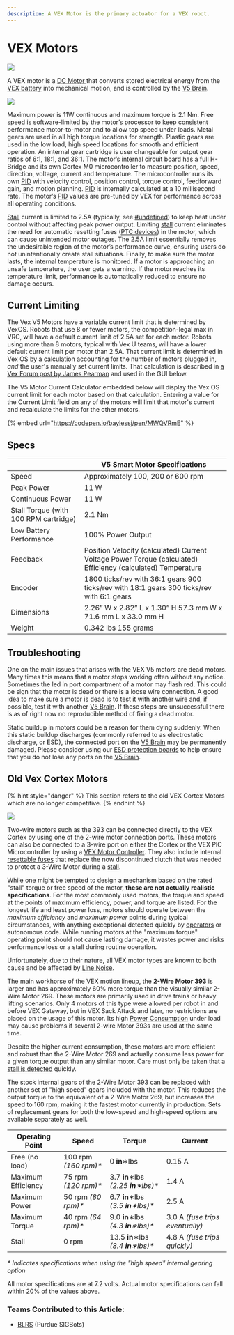 ```yaml
---
description: A VEX Motor is the primary actuator for a VEX robot.
---
```


# VEX Motors

[![](../../.gitbook/assets/276-4840-v5-smart-motor-front-iso\_1.jpg)](https://phabricator.purduesigbots.com/file/data/zj7tgci7uyl2xaycrsqx/PHID-FILE-d43ssak5kxp4ijd44vbv/vex\_motor\_393.jpg)

A VEX motor is a [DC Motor ](../../electronics/general/dc-motor-basics.md)that converts stored electrical energy from the [VEX battery](vex-battery.md) into mechanical motion, and is controlled by the [V5 Brain](vex-v5-brain/).

![](../../.gitbook/assets/image66.png)

Maximum power is 11W continuous and maximum torque is 2.1 Nm. Free speed is software-limited by the motor’s processor to keep consistent performance motor-to-motor and to allow top speed under loads. Metal gears are used in all high torque locations for strength. Plastic gears are used in the low load, high speed locations for smooth and efficient operation. An internal gear cartridge is user changeable for output gear ratios of 6:1, 18:1, and 36:1. The motor’s internal circuit board has a full H-Bridge and its own Cortex M0 microcontroller to measure position, speed, direction, voltage, current and temperature. The microcontroller runs its own [PID](../../software/control-algorithms/pid-controller.md) with velocity control, position control, torque control, feedforward gain, and motion planning. [PID](../../software/control-algorithms/pid-controller.md) is internally calculated at a 10 millisecond rate. The motor’s [PID](../../software/control-algorithms/pid-controller.md) values are pre-tuned by VEX for performance across all operating conditions.

[Stall](../../electronics/general/stalling.md) current is limited to 2.5A (typically, see [#undefined](motors.md#undefined "mention")) to keep heat under control without affecting peak power output. Limiting [stall](../../electronics/general/stalling.md) current eliminates the need for automatic resetting fuses ([PTC devices](../../electronics/general/resettable-fuse-ptc.md)) in the motor, which can cause unintended motor outages. The 2.5A limit essentially removes the undesirable region of the motor’s performance curve, ensuring users do not unintentionally create stall situations. Finally, to make sure the motor lasts, the internal temperature is monitored. If a motor is approaching an unsafe temperature, the user gets a warning. If the motor reaches its temperature limit, performance is automatically reduced to ensure no damage occurs.

## Current Limiting

The Vex V5 Motors have a variable current limit that is determined by VexOS. Robots that use 8 or fewer motors, the competition-legal max in VRC, will have a default current limit of 2.5A set for each motor. Robots using more than 8 motors, typical with Vex U teams, will have a lower default current limit per motor than 2.5A. That current limit is determined in Vex OS by a calculation accounting for the number of motors plugged in, _and_ the user's manually set current limits. That calculation is described in [a Vex Forum post by James Pearman](https://www.vexforum.com/t/how-does-the-decreased-current-affect-the-robot-when-using-more-than-8-motors/72650/4) and used in the GUI below.&#x20;

The V5 Motor Current Calculator embedded below will display the Vex OS current limit for each motor based on that calculation. Entering a value for the Current Limit field on any of the motors will limit that motor's current and recalculate the limits for the other motors.

{% embed url="https://codepen.io/baylessj/pen/MWQVRmE" %}

## Specs

|                                       | **V5 Smart Motor Specifications**                                                                            |
| ------------------------------------- | ------------------------------------------------------------------------------------------------------------ |
| Speed                                 | Approximately 100, 200 or 600 rpm                                                                            |
| Peak Power                            | 11 W                                                                                                         |
| Continuous Power                      | 11 W                                                                                                         |
| Stall Torque (with 100 RPM cartridge) | 2.1 Nm                                                                                                       |
| Low Battery Performance               | 100% Power Output                                                                                            |
| Feedback                              | Position Velocity (calculated) Current Voltage Power Torque (calculated) Efficiency (calculated) Temperature |
| Encoder                               | 1800 ticks/rev with 36:1 gears 900 ticks/rev with 18:1 gears 300 ticks/rev with 6:1 gears                    |
| Dimensions                            | 2.26” W x 2.82” L x 1.30” H 57.3 mm W x 71.6 mm L x 33.0 mm H                                                |
| Weight                                | 0.342 lbs 155 grams                                                                                          |

## Troubleshooting

One on the main issues that arises with the VEX V5 motors are dead motors. Many times this means that a motor stops working often without any notice. Sometimes the led in port compartment of a motor may flash red. This could be sign that the motor is dead or there is a loose wire connection. A good idea to make sure a motor is dead is to test it with another wire and, if possible, test it with another [V5 Brain](vex-v5-brain/). If these steps are unsuccessful there is as of right now no reproducible method of fixing a dead motor.

Static buildup in motors could be a reason for them dying suddenly. When this static buildup discharges (commonly referred to as electrostatic discharge, or ESD), the connected port on the [V5 Brain](vex-v5-brain/) may be permanently damaged. Please consider using our [ESD protection boards](../v5-esd-protection-board.md) to help ensure that you do not lose any ports on the [V5 Brain](vex-v5-brain/).

## Old Vex Cortex Motors

{% hint style="danger" %}
This section refers to the old VEX Cortex Motors which are no longer competitive.
{% endhint %}

![](../../.gitbook/assets/276-2177-2-wire-motor-393.jpg)

Two-wire motors such as the 393 can be connected directly to the VEX Cortex by using one of the 2-wire motor connection ports. These motors can also be connected to a 3-wire port on either the Cortex or the VEX PIC Microcontroller by using a [VEX Motor Controller](../legacy/motor-controller.md). They also include internal [resettable fuses](../../electronics/general/resettable-fuse-ptc.md) that replace the now discontinued clutch that was needed to protect a 3-Wire Motor during a [stall](../../electronics/general/stalling.md).

While one might be tempted to design a mechanism based on the rated "stall" torque or free speed of the motor, **these are not actually realistic specifications**. For the most commonly used motors, the torque and speed at the points of maximum efficiency, power, and torque are listed. For the longest life and least power loss, motors should operate between the _maximum efficiency_ and _maximum power_ points during typical circumstances, with anything exceptional detected quickly by [operators](../../software/competition-specific/operator-control.md) or autonomous code. While running motors at the "maximum torque" operating point should not cause lasting damage, it wastes power and risks performance loss or a stall during routine operation.

Unfortunately, due to their nature, all VEX motor types are known to both cause and be affected by [Line Noise](../../electronics/general/line-noise.md).

The main workhorse of the VEX motion lineup, the **2-Wire Motor 393** is larger and has approximately 60% more torque than the visually similar 2-Wire Motor 269. These motors are primarily used in drive trains or heavy lifting scenarios. Only 4 motors of this type were allowed per robot in and before VEX Gateway, but in VEX Sack Attack and later, no restrictions are placed on the usage of this motor. Its high [Power Consumption](../../electronics/general/power-consumption.md) under load may cause problems if several 2-wire Motor 393s are used at the same time.

Despite the higher current consumption, these motors are more efficient and robust than the 2-Wire Motor 269 and actually consume less power for a given torque output than any similar motor. Care must only be taken that a [stall is detected](../../software/general/stall-detection.md) quickly.

The stock internal gears of the 2-Wire Motor 393 can be replaced with another set of "high speed" gears included with the motor. This reduces the output torque to the equivalent of a 2-Wire Motor 269, but increases the speed to 160 rpm, making it the fastest motor currently in production. Sets of replacement gears for both the low-speed and high-speed options are available separately as well.

| Operating Point    | Speed                 | Torque                               | Current                         |
| ------------------ | --------------------- | ------------------------------------ | ------------------------------- |
| Free (no load)     | 100 rpm _(160 rpm)\*_ | 0 **in**∗lbs                         | 0.15 A                          |
| Maximum Efficiency | 75 rpm _(120 rpm)\*_  | 3.7 **in**∗lbs _(2.25 **in**∗lbs)\*_ | 1.4 A                           |
| Maximum Power      | 50 rpm _(80 rpm)\*_   | 6.7 **in**∗lbs _(3.5 **in**∗lbs)\*_  | 2.5 A                           |
| Maximum Torque     | 40 rpm _(64 rpm)\*_   | 9.0 **in**∗lbs _(4.3 **in**∗lbs)\*_  | 3.0 A _(fuse trips eventually)_ |
| Stall              | 0 rpm                 | 13.5 **in**∗lbs _(8.4 **in**∗lbs)\*_ | 4.8 A _(fuse trips quickly)_    |

_\* Indicates specifications when using the "high speed" internal gearing option_

All motor specifications are at 7.2 volts. Actual motor specifications can fall within 20% of the values above.

### Teams Contributed to this Article:

* [BLRS](https://purduesigbots.com/) (Purdue SIGBots)
